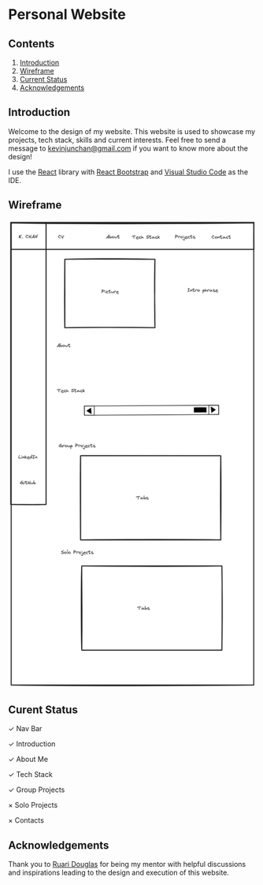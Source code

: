 # Personal Website

## Contents

1. [Introduction](#introduction)
2. [Wireframe](#wireframe)
3. [Current Status](#current-status)
5. [Acknowledgements](#acknowledgements)

## Introduction

Welcome to the design of my website. This website is used to showcase my projects, tech stack, skills and current interests. Feel free to send a message to kevinjunchan@gmail.com if you want to know more about the design!

I use the [React](https://react.dev/) library with [React Bootstrap](https://react-bootstrap.netlify.app/) and [Visual Studio Code](https://code.visualstudio.com/) as the IDE. 

## Wireframe

![wireframe](/public/wireframe.png)

## Curent Status

✓ Nav Bar

✓ Introduction

✓ About Me

✓ Tech Stack

✓ Group Projects

× Solo Projects

× Contacts

## Acknowledgements

Thank you to [Ruari Douglas](https://www.linkedin.com/in/ruari-douglas/) for being my mentor with helpful discussions and inspirations leading to the design and execution of this website. 